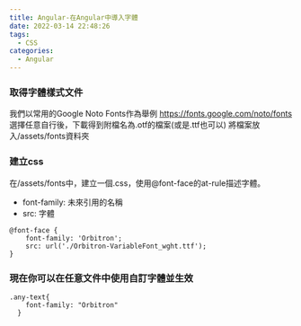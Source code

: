 ```yaml
---
title: Angular-在Angular中導入字體
date: 2022-03-14 22:48:26
tags:
  - CSS
categories:
  - Angular
---
```


### 取得字體樣式文件
我們以常用的Google Noto Fonts作為舉例
https://fonts.google.com/noto/fonts
選擇任意自行後，下載得到附檔名為.otf的檔案(或是.ttf也可以)
將檔案放入/assets/fonts資料夾

### 建立css
在/assets/fonts中，建立一個.css，使用@font-face的at-rule描述字體。
* font-family: 未來引用的名稱
* src: 字體
```
@font-face {
    font-family: 'Orbitron';
    src: url('./Orbitron-VariableFont_wght.ttf');
}
```

### 現在你可以在任意文件中使用自訂字體並生效
```
.any-text{
    font-family: "Orbitron"
  }
```
